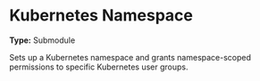 # Kubernetes Namespace

**Type:** Submodule

Sets up a Kubernetes namespace and grants namespace-scoped permissions to specific Kubernetes user groups.
